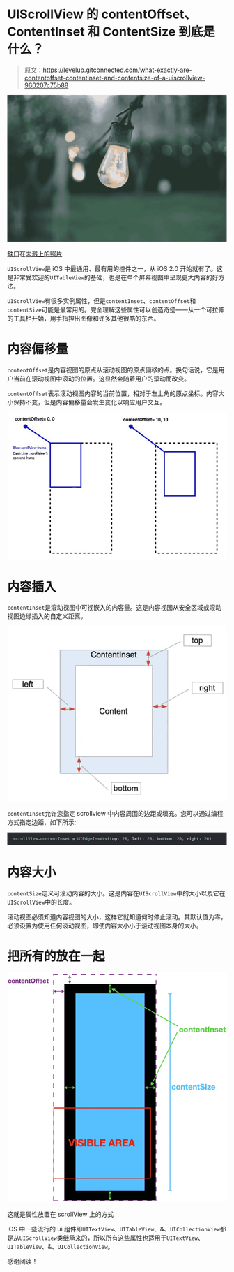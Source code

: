# UIScrollView 的 contentOffset、ContentInset 和 ContentSize 到底是什么？

> 原文：<https://levelup.gitconnected.com/what-exactly-are-contentoffset-contentinset-and-contentsize-of-a-uiscrollview-960207c75b88>

![](img/1abd5dc51ada86047b0eb3d27c1edd50.png)

[缺口](https://unsplash.com/@nickdepartee?utm_source=medium&utm_medium=referral)在[未溅上的照片](https://unsplash.com?utm_source=medium&utm_medium=referral)

`UIScrollView`是 iOS 中最通用、最有用的控件之一，从 iOS 2.0 开始就有了。这是非常受欢迎的`UITableView`的基础，也是在单个屏幕视图中呈现更大内容的好方法。

`UIScrollView`有很多实例属性，但是`contentInset`、`contentOffset`和`contentSize`可能是最常用的。完全理解这些属性可以创造奇迹——从一个可拉伸的工具栏开始，用手指捏出图像和许多其他很酷的东西。

# 内容偏移量

`contentOffset`是内容视图的原点从滚动视图的原点偏移的点。换句话说，它是用户当前在滚动视图中滚动的位置。这显然会随着用户的滚动而改变。

`contentOffset`表示滚动视图内容的当前位置，相对于左上角的原点坐标。内容大小保持不变，但是内容偏移量会发生变化以响应用户交互。

![](img/726c3bbf649a8b13758a634eca41e863.png)

# 内容插入

`contentInset`是滚动视图中可视嵌入的内容量。这是内容视图从安全区域或滚动视图边缘插入的自定义距离。

![](img/5bedab0656953a0eafc06f86a6817f83.png)

`contentInset`允许您指定 scrollview 中内容周围的边距或填充。您可以通过编程方式指定边距，如下所示:

![](img/42513f593a428e17967d22c66d59cf7a.png)

# 内容大小

`contentSize`定义可滚动内容的大小。这是内容在`UIScrollView`中的大小以及它在`UIScrollView`中的长度。

滚动视图必须知道内容视图的大小，这样它就知道何时停止滚动。其默认值为零，必须设置为使用任何滚动视图，即使内容大小小于滚动视图本身的大小。

# 把所有的放在一起

![](img/2443c2bc4a5b6b51a4df907abfd1893c.png)

这就是属性放置在 scrollView 上的方式

iOS 中一些流行的 ui 组件即`UITextView`、`UITableView`、&、`UICollectionView`都是从`UIScrollView`类继承来的，所以所有这些属性也适用于`UITextView`、`UITableView`、&、`UICollectionView`。

感谢阅读！